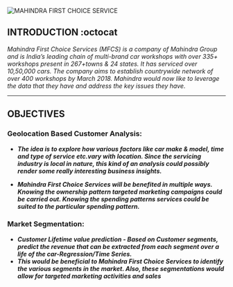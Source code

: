 ![MAHINDRA FIRST CHOICE SERVICE](https://franchiseindia.s3.ap-south-1.amazonaws.com/uploads/franchisor/mahindra-first-choice-services_1.png)


## INTRODUCTION  :octocat
  _Mahindra First Choice Services (MFCS) is a company of Mahindra Group and is India’s leading chain of multi-brand car workshops with over 335+ workshops present in      267+towns & 24 states. It has serviced over 10,50,000 cars. The company aims to establish countrywide network of over 400 workshops by March 2018.
Mahindra would now like to leverage the data that they have and address the key issues they have._

---
## OBJECTIVES
  ### Geolocation Based Customer Analysis:
  
   - ***_The idea is to explore how various factors like car make & model, time and type of service etc.vary with location. Since the servicing industry is local in    nature, this kind of an analysis could possibly render some really interesting business insights._***

  - ***_Mahindra First Choice Services will be benefited in multiple ways. Knowing the ownership pattern targeted marketing campaigns could be carried out. Knowing the spending patterns services could be suited to the particular spending pattern._***

  ### Market Segmentation:
   - ***_Customer Lifetime value prediction - Based on Customer segments, predict the revenue that can be extracted from each segment over a life of the car-Regression/Time Series._***
   - ***_This would be beneficial to Mahindra First Choice Services to identify the various segments in the market. Also, these segmentations would allow for targeted marketing activities and sales_***
